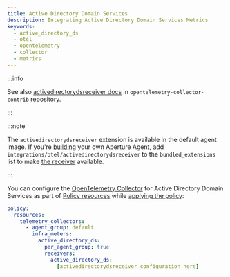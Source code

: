 ```yaml
---
title: Active Directory Domain Services
description: Integrating Active Directory Domain Services Metrics
keywords:
  - active_directory_ds
  - otel
  - opentelemetry
  - collector
  - metrics
---
```


:::info

See also [activedirectorydsreceiver docs][receiver] in
`opentelemetry-collector-contrib` repository.

:::

:::note

The `activedirectorydsreceiver` extension is available in the default agent
image. If you're [building][build] your own Aperture Agent, add
`integrations/otel/activedirectorydsreceiver` to the `bundled_extensions` list
to make [the receiver][receiver] available.

:::

You can configure the [OpenTelemetry Collector][opentelemetry-collector] for
Active Directory Domain Services as part of [Policy resources][policy-resources]
while [applying the policy][applying-policy]:

```yaml
policy:
  resources:
    telemetry_collectors:
      - agent_group: default
        infra_meters:
          active_directory_ds:
            per_agent_group: true
            receivers:
              active_directory_ds:
                [activedirectorydsreceiver configuration here]
```

[build]: /reference/aperturectl/build/agent/agent.md
[receiver]:
  https://github.com/open-telemetry/opentelemetry-collector-contrib/tree/main/receiver/activedirectorydsreceiver
[opentelemetry-collector]: /reference/policies/spec.md#telemetry-collector
[applying-policy]: /use-cases/use-cases.md
[policy-resources]: /reference/policies/spec.md#resources
